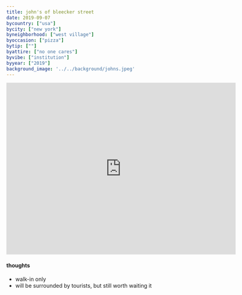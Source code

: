 ```yaml
---
title: john's of bleecker street
date: 2019-09-07
bycountry: ["usa"]
bycity: ["new york"]
byneighborhood: ["west village"]
byoccasion: ["pizza"]
bytip: [""]
byattire: ["no one cares"]
byvibe: ["institution"]
byyear: ["2019"]
background_image: '../../background/johns.jpeg'
---
```


<iframe src="https://www.google.com/maps/embed?pb=!1m18!1m12!1m3!1d3023.3820255025403!2d-74.00602172334504!3d40.73161867139066!2m3!1f0!2f0!3f0!3m2!1i1024!2i768!4f13.1!3m3!1m2!1s0x89c25993a1376eb9%3A0x41ca6e3a2f6d4e74!2sJohn&#39;s%20of%20Bleecker%20Street!5e0!3m2!1sen!2sus!4v1705530398901!5m2!1sen!2sus" width="600" height="450" style="border:0;" allowfullscreen="" loading="lazy" referrerpolicy="no-referrer-when-downgrade"></iframe>

#### thoughts
* walk-in only
* will be surrounded by tourists, but still worth waiting it
